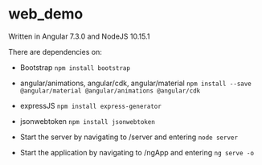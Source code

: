 # web_demo

Written in Angular 7.3.0 and NodeJS 10.15.1

There are dependencies on:
- Bootstrap `npm install bootstrap`
- angular/animations, angular/cdk, angular/material `npm install --save @angular/material @angular/animations @angular/cdk`
- expressJS `npm install express-generator`
- jsonwebtoken `npm install jsonwebtoken`

- Start the server by navigating to /server and entering `node server`
- Start the application by navigating to /ngApp and entering `ng serve -o`